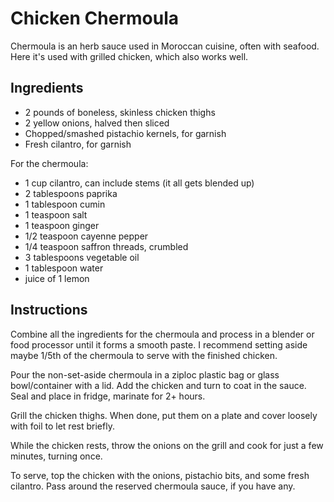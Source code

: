 # Chicken Chermoula

Chermoula is an herb sauce used in Moroccan cuisine, often with seafood. Here it's used with grilled chicken, which also works well.

## Ingredients

* 2 pounds of boneless, skinless chicken thighs                    
* 2 yellow onions, halved then sliced
* Chopped/smashed pistachio kernels, for garnish
* Fresh cilantro, for garnish

For the chermoula:

* 1 cup cilantro, can include stems (it all gets blended up)
* 2 tablespoons paprika
* 1 tablespoon cumin
* 1 teaspoon salt
* 1 teaspoon ginger
* 1/2 teaspoon cayenne pepper
* 1/4 teaspoon saffron threads, crumbled
* 3 tablespoons vegetable oil
* 1 tablespoon water
* juice of 1 lemon


## Instructions

Combine all the ingredients for the chermoula and process in a blender or food processor until it forms a smooth paste. I recommend setting aside maybe 1/5th of the chermoula to serve with the finished chicken.

Pour the non-set-aside chermoula in a ziploc plastic bag or glass bowl/container with a lid. Add the chicken and turn to coat in the sauce. Seal and place in fridge, marinate for 2+ hours.

Grill the chicken thighs. When done, put them on a plate and cover loosely with foil to let rest briefly.

While the chicken rests, throw the onions on the grill and cook for just a few minutes, turning once.

To serve, top the chicken with the onions, pistachio bits, and some fresh cilantro. Pass around the reserved chermoula sauce, if you have any.
